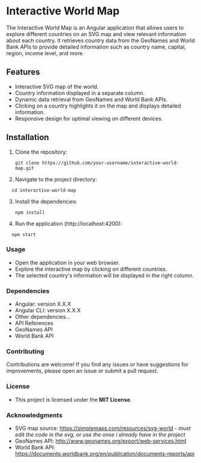 # Interactive World Map

The Interactive World Map is an Angular application that allows users to explore different countries on an SVG map and view relevant information about each country. It retrieves country data from the GeoNames and World Bank APIs to provide detailed information such as country name, capital, region, income level, and more.

## Features

- Interactive SVG map of the world.
- Country information displayed in a separate column.
- Dynamic data retrieval from GeoNames and World Bank APIs.
- Clicking on a country highlights it on the map and displays detailed information.
- Responsive design for optimal viewing on different devices.

## Installation

1. Clone the repository:

    ```
    git clone https://github.com/your-username/interactive-world-map.git
    ```

2. Navigate to the project directory:
  ```
    cd interactive-world-map
  ```

3. Install the dependencies:

    ```
    npm install
    ```

4. Run the application (http://localhost:4200):
  ```
    npm start
  ```

### Usage
  - Open the application in your web browser.
  - Explore the interactive map by clicking on different countries.
  - The selected country's information will be displayed in the right column.

### Dependencies
  - Angular: version X.X.X
  - Angular CLI: version X.X.X
  - Other dependencies...
  - API References
  - GeoNames API
  - World Bank API

### Contributing
  Contributions are welcome! If you find any issues or have suggestions for improvements, please open an issue or submit a pull request.

### License
  - This project is licensed under the **MIT License**.

### Acknowledgments
  - SVG map source: https://simplemaps.com/resources/svg-world - _must edit the code in the svg, or use the onse i already have in the project_
  - GeoNames API: http://www.geonames.org/export/web-services.html  
  - World Bank API: https://documents.worldbank.org/en/publication/documents-reports/api
